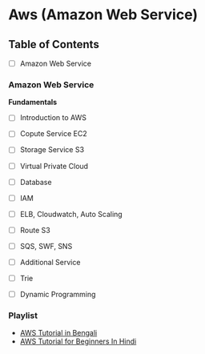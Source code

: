 # Aws (Amazon Web Service)

## Table of Contents
- [ ] Amazon Web Service

### Amazon Web Service

**Fundamentals**
- [ ] Introduction to AWS
- [ ] Copute Service EC2
- [ ] Storage Service S3
- [ ] Virtual Private Cloud
- [ ] Database
- [ ] IAM
- [ ] ELB, Cloudwatch, Auto Scaling
- [ ] Route S3
- [ ] SQS, SWF, SNS
- [ ] Additional Service
- [ ] Trie
- [ ] Dynamic Programming


### Playlist
- [AWS Tutorial in Bengali](https://www.youtube.com/playlist?list=PLo1fN4WDLQ_YTvJ00S4bYWLwSUw8YxEWl)
- [AWS Tutorial for Beginners In Hindi](https://www.youtube.com/playlist?list=PLCFe3TcoBniI4iaavlfnR0UGQrtjgOMj9)
